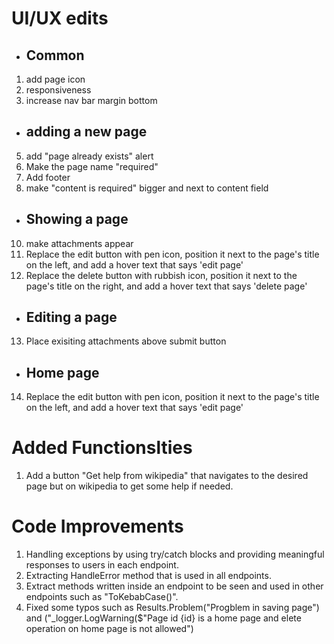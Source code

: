 # UI/UX edits
- ## Common
1. add page icon
3. responsiveness
4. increase nav bar margin bottom
- ## adding a new page
5. add "page already exists" alert
6. Make the page name "required"
7. Add footer
9. make "content is required" bigger and next to content field
- ## Showing a page
10. make attachments appear
11. Replace the edit button with pen icon, position it next to the page's title on the left, and add a hover text that says 'edit page'
12. Replace the delete button with rubbish icon, position it next to the page's title on the right, and add a hover text that says 'delete page'
- ## Editing a page
13. Place exisiting attachments above submit button
- ## Home page
14. Replace the edit button with pen icon, position it next to the page's title on the left, and add a hover text that says 'edit page'

# Added Functionslties
1. Add a button "Get help from wikipedia" that navigates to the desired page but on wikipedia to get some help if needed.
# Code Improvements
1. Handling exceptions by using try/catch blocks and providing meaningful responses to users in each endpoint.
2. Extracting HandleError method that is used in all endpoints.
3. Extract methods written inside an endpoint to be seen and used in other endpoints such as "ToKebabCase()".
4. Fixed some typos such as Results.Problem("Progblem in saving page") and ("_logger.LogWarning($"Page id {id}  is a home page and elete operation on home page is not allowed")
